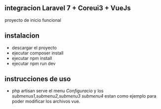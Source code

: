 ## integracion Laravel 7  + Coreui3 + VueJs
proyecto de inicio funcional
## instalacion
- descargar el proyecto 
- ejecutar composer install
- ejecutar npm install
- ejecutar npm run dev
## instrucciones de uso
- php artisan serve
 el menu *Configuracio* y los *submenus1,submenu2,submenu3 submenu4*
estan como ejemplo para poder modificar los archivos vue.
